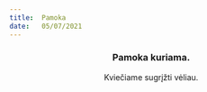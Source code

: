 ```yaml
---
title:  Pamoka
date:   05/07/2021
---
```


### <center>Pamoka kuriama.</center>
<center>Kviečiame sugrįžti vėliau.</center>